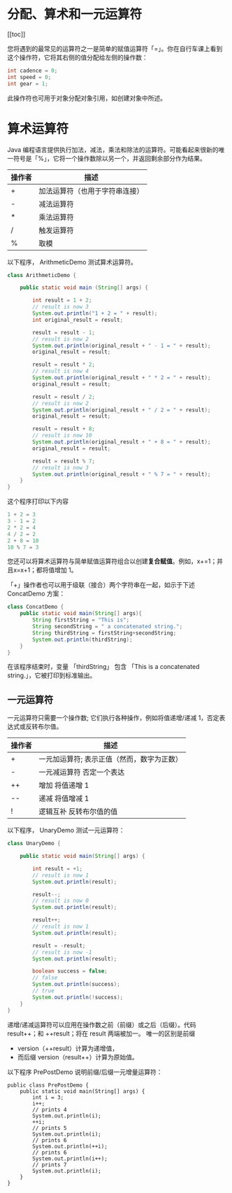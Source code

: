 # 分配、算术和一元运算符
[[toc]]

您将遇到的最常见的运算符之一是简单的赋值运算符「=」。你在自行车课上看到这个操作符，它将其右侧的值分配给左侧的操作数：


```java
int cadence = 0;
int speed = 0;
int gear = 1;
```

此操作符也可用于对象分配对象引用，如创建对象中所述。

# 算术运算符
Java 编程语言提供执行加法，减法，乘法和除法的运算符。可能看起来很新的唯一符号是「%」，它将一个操作数除以另一个，并返回剩余部分作为结果。

| 操作者 | 描述                           |
|--------|--------------------------------|
| +      | 加法运算符（也用于字符串连接） |
| -      | 减法运算符                     |
| *      | 乘法运算符                     |
| /      | 触发运算符                     |
| %      | 取模                           |

以下程序， ArithmeticDemo 测试算术运算符。

```java
class ArithmeticDemo {

    public static void main (String[] args) {

        int result = 1 + 2;
        // result is now 3
        System.out.println("1 + 2 = " + result);
        int original_result = result;

        result = result - 1;
        // result is now 2
        System.out.println(original_result + " - 1 = " + result);
        original_result = result;

        result = result * 2;
        // result is now 4
        System.out.println(original_result + " * 2 = " + result);
        original_result = result;

        result = result / 2;
        // result is now 2
        System.out.println(original_result + " / 2 = " + result);
        original_result = result;

        result = result + 8;
        // result is now 10
        System.out.println(original_result + " + 8 = " + result);
        original_result = result;

        result = result % 7;
        // result is now 3
        System.out.println(original_result + " % 7 = " + result);
    }
}

```

这个程序打印以下内容
```java
1 + 2 = 3
3 - 1 = 2
2 * 2 = 4
4 / 2 = 2
2 + 8 = 10
10 % 7 = 3
```

您还可以将算术运算符与简单赋值运算符组合以创建**复合赋值**。例如，x+=1；并且x=x+1；都将值增加 1。

「+」操作者也可以用于级联（接合）两个字符串在一起，如示于下述 ConcatDemo 方案：

```java
class ConcatDemo {
    public static void main(String[] args){
        String firstString = "This is";
        String secondString = " a concatenated string.";
        String thirdString = firstString+secondString;
        System.out.println(thirdString);
    }
}
```
在该程序结束时，变量 「thirdString」 包含 「This is a concatenated string.」，它被打印到标准输出。

## 一元运算符

一元运算符只需要一个操作数; 它们执行各种操作，例如将值递增/递减 1，否定表达式或反转布尔值。


| 操作者 | 描述                                       |
|--------|--------------------------------------------|
| +      | 一元加运算符; 表示正值（然而，数字为正数） |
| -      | 一元减运算符 否定一个表达                  |
| ++     | 增加 将值递增 1                            |
| --     | 递减 将值增减 1                            |
| !      | 逻辑互补 反转布尔值的值                    |

以下程序， UnaryDemo 测试一元运算符：

```java
class UnaryDemo {

    public static void main(String[] args) {

        int result = +1;
        // result is now 1
        System.out.println(result);

        result--;
        // result is now 0
        System.out.println(result);

        result++;
        // result is now 1
        System.out.println(result);

        result = -result;
        // result is now -1
        System.out.println(result);

        boolean success = false;
        // false
        System.out.println(success);
        // true
        System.out.println(!success);
    }
}
```

递增/递减运算符可以应用在操作数之前（前缀）或之后（后缀）。代码 result++；和 ++result；将在 result 两端被加一。
唯一的区别是前缀
- version（++result）计算为递增值，
- 而后缀 version（result++）计算为原始值。

以下程序 PrePostDemo 说明前缀/后缀一元增量运算符：

```java{10-13}
public class PrePostDemo {
    public static void main(String[] args) {
        int i = 3;
        i++;
        // prints 4
        System.out.println(i);
        ++i;
        // prints 5
        System.out.println(i);
        // prints 6
        System.out.println(++i);
        // prints 6
        System.out.println(i++);
        // prints 7
        System.out.println(i);
    }
}
```
